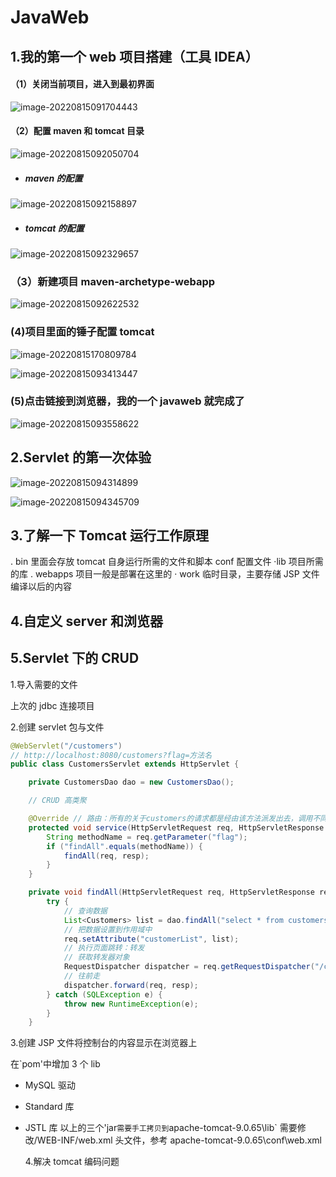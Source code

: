 # JavaWeb

## 1.我的第一个 web 项目搭建（工具 IDEA）

#### （1）关闭当前项目，进入到最初界面

![image-20220815091704443](img/image-20220815091704443-1662169813909.png)


#### （2）配置 maven 和 tomcat 目录

![image-20220815092050704](img/image-20220815092050704-1662169810683.png)

- ##### **maven 的配置**

![image-20220815092158897](img/image-20220815092158897-1662169807728.png)

- ##### **tomcat 的配置**

![image-20220815092329657](img/image-20220815092329657-1662169805663.png)

### （3）新建项目 maven-archetype-webapp

![image-20220815092622532](img/image-20220815092622532-1662169803400.png)

### (4)项目里面的锤子配置 tomcat

![image-20220815170809784](img/image-20220815170809784-1662169801215.png)

![image-20220815093413447](img/image-20220815093413447-1662169798662.png)

### (5)点击链接到浏览器，我的一个 javaweb 就完成了

![image-20220815093558622](img/image-20220815093558622-1662169796672.png)

## 2.Servlet 的第一次体验

![image-20220815094314899](img/image-20220815094314899-1662169750702.png)

![image-20220815094345709](img/image-20220815094345709-1662169775017.png)

## 3.了解一下 Tomcat 运行工作原理

. bin 里面会存放 tomcat 自身运行所需的文件和脚本 conf 配置文件
·lib 项目所需的库
. webapps 项目一般是部署在这里的
· work 临时目录，主要存储 JSP 文件编译以后的内容

## 4.自定义 server 和浏览器

## 5.Servlet 下的 CRUD

1.导入需要的文件

上次的 jdbc 连接项目

2.创建 servlet 包与文件

```java
@WebServlet("/customers")
// http://localhost:8080/customers?flag=方法名
public class CustomersServlet extends HttpServlet {

    private CustomersDao dao = new CustomersDao();

    // CRUD 高类聚

    @Override // 路由：所有的关于customers的请求都是经由该方法派发出去，调用不同处理逻辑
    protected void service(HttpServletRequest req, HttpServletResponse resp) throws ServletException, IOException {
        String methodName = req.getParameter("flag");
        if ("findAll".equals(methodName)) {
            findAll(req, resp);
        }
    }

    private void findAll(HttpServletRequest req, HttpServletResponse resp) throws ServletException, IOException {
        try {
            // 查询数据
            List<Customers> list = dao.findAll("select * from customers", CustomersDao.mapper);
            // 把数据设置到作用域中
            req.setAttribute("customerList", list);
            // 执行页面跳转：转发
            // 获取转发器对象
            RequestDispatcher dispatcher = req.getRequestDispatcher("/customers.jsp");
            // 往前走
            dispatcher.forward(req, resp);
        } catch (SQLException e) {
            throw new RuntimeException(e);
        }
    }
```

3.创建 JSP 文件将控制台的内容显示在浏览器上

在`pom'中增加 3 个 lib

- MySQL 驱动
- Standard 库
- JSTL 库
  以上的三个'jar`需要手工拷贝到`apache-tomcat-9.0.65\lib`
  需要修改/WEB-INF/web.xml 头文件，参考 apache-tomcat-9.0.65\conf\web.xml

  4.解决 tomcat 编码问题
